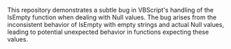 This repository demonstrates a subtle bug in VBScript's handling of the IsEmpty function when dealing with Null values.  The bug arises from the inconsistent behavior of IsEmpty with empty strings and actual Null values, leading to potential unexpected behavior in functions expecting these values.